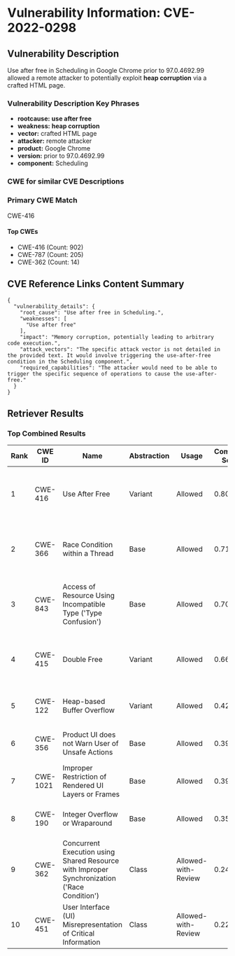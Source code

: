 # Vulnerability Information: CVE-2022-0298

## Vulnerability Description
Use after free in Scheduling in Google Chrome prior to 97.0.4692.99 allowed a remote attacker to potentially exploit **heap corruption** via a crafted HTML page.

### Vulnerability Description Key Phrases
- **rootcause:** **use after free**
- **weakness:** **heap corruption**
- **vector:** crafted HTML page
- **attacker:** remote attacker
- **product:** Google Chrome
- **version:** prior to 97.0.4692.99
- **component:** Scheduling

### CWE for similar CVE Descriptions
### Primary CWE Match
CWE-416

#### Top CWEs
- CWE-416 (Count: 902)
- CWE-787 (Count: 205)
- CWE-362 (Count: 14)

## CVE Reference Links Content Summary
```
{
  "vulnerability_details": {
    "root_cause": "Use after free in Scheduling.",
    "weaknesses": [
      "Use after free"
    ],
    "impact": "Memory corruption, potentially leading to arbitrary code execution.",
    "attack_vectors": "The specific attack vector is not detailed in the provided text. It would involve triggering the use-after-free condition in the Scheduling component.",
    "required_capabilities": "The attacker would need to be able to trigger the specific sequence of operations to cause the use-after-free."
  }
}
```

## Retriever Results

### Top Combined Results

| Rank | CWE ID | Name | Abstraction | Usage | Combined Score | Retrievers | Individual Scores |
|------|--------|------|-------------|-------|---------------|------------|-------------------|
| 1 | CWE-416 | Use After Free | Variant | Allowed | 0.8067 | dense, sparse, graph | dense: 0.656, sparse: 0.441, graph: 0.821 |
| 2 | CWE-366 | Race Condition within a Thread | Base | Allowed | 0.7169 | dense, sparse, graph | dense: 0.600, sparse: 0.348, graph: 0.608 |
| 3 | CWE-843 | Access of Resource Using Incompatible Type ('Type Confusion') | Base | Allowed | 0.7058 | dense, sparse, graph | dense: 0.507, sparse: 0.361, graph: 0.687 |
| 4 | CWE-415 | Double Free | Variant | Allowed | 0.6677 | dense, sparse, graph | dense: 0.533, sparse: 0.292, graph: 0.809 |
| 5 | CWE-122 | Heap-based Buffer Overflow | Variant | Allowed | 0.4264 | dense, sparse | dense: 0.541, sparse: 0.334 |
| 6 | CWE-356 | Product UI does not Warn User of Unsafe Actions | Base | Allowed | 0.3971 | dense, sparse | dense: 0.521, sparse: 0.238 |
| 7 | CWE-1021 | Improper Restriction of Rendered UI Layers or Frames | Base | Allowed | 0.3900 | dense, sparse | dense: 0.529, sparse: 0.219 |
| 8 | CWE-190 | Integer Overflow or Wraparound | Base | Allowed | 0.3500 | sparse, graph | sparse: 0.236, graph: 0.602 |
| 9 | CWE-362 | Concurrent Execution using Shared Resource with Improper Synchronization ('Race Condition') | Class | Allowed-with-Review | 0.2436 | dense, sparse | dense: 0.523, sparse: 0.268 |
| 10 | CWE-451 | User Interface (UI) Misrepresentation of Critical Information | Class | Allowed-with-Review | 0.2243 | dense, sparse | dense: 0.525, sparse: 0.208 |

